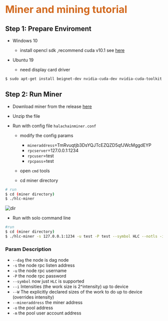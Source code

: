 # <font color=Chocolate size=6>Miner and mining tutorial</font>

##  Step 1: Prepare Enviroment
- Windows 10
  
  - install opencl sdk ,recommend cuda v10.1 see [here](https://developer.nvidia.com/cuda-downloads) 
  
- Ubuntu 19 

   - need display card driver
    
```bash
$ sudo apt-get install beignet-dev nvidia-cuda-dev nvidia-cuda-toolkit 
```        
 
    
## Step 2: Run Miner

- Download miner from the release [here](https://github.com/HalalChain/qitmeer-docker-test/tree/master/hlc-miner)

- Unzip the file

- Run with config file `halachainminer.conf`

    - modify the config params 
        
        - `mineraddress`=TmRvuqtjb3DsYQJTcEZQZD5qfJWcMggdEYP
        - `rpcserver`=127.0.0.1:1234
        - `rpcuser`=test
        - `rpcpass`=test      

    
    - open `cmd` tools
    
    - cd miner directory
    
```bash
# run
$ cd (miner directory)
$ ./hlc-miner
```
![dir](https://github.com/HalalChain/qitmeer-docker-test/blob/master/images/miner.png)   
- Run with solo command line
    
```bash
#run 
$ cd (miner directory)
$ ./hlc-miner -s 127.0.0.1:1234 -u test -P test --symbol HLC --notls -i 24 -W 256 --mineraddress RmN4SADy42FKmN8ARKieX9iHh9icptdgYNn 
```

### Param Description 
          
- `--dag` the node is dag node
- `-s` the node rpc listen address
- `-u` the node rpc username
- `-P` the node rpc password
- `--symbol` now just `HLC` is supported
- `--i` Intensities (the work size is 2^intensity) up to device
- `--W` The explicitly declared sizes of the work to do up to device (overrides intensity)
- `--mineraddress` the miner address
- `-o` the pool address
- `-m` the pool user account address
